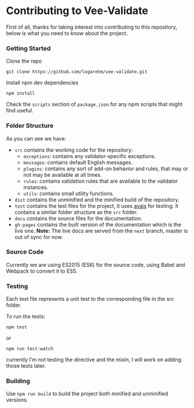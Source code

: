 # Contributing to Vee-Validate

First of all, thanks for taking interest into contributing to this repository, below is what you need to know about the project.

### Getting Started

Clone the repo

`git clone https://github.com/logaretm/vee-validate.git`

Install npm dev dependencies

`npm install`

Check the `scripts` section of `package.json` for any npm scripts that might find useful.

### Folder Structure

As you can see we have:
- `src` contains the working code for the repository:
    - `exceptions`: contains any validator-specific exceptions.
    - `messages`: contains default English messages.
    - `plugins`: contains any sort of add-on behavior and rules, that may or not may be available at all times.
    - `rules`: contains validation rules that are available to the validator instances.
    - `utils`: contains small utility functions.
- `dist` contains the unminified and the minified build of the repository.
- `test` contains the test files for the project, it uses [avajs](https://github.com/avajs/ava) for testing. it contains a similar folder structure as the `src` folder.
- `docs` contains the source files for the documentation.
- `gh-pages` contains the built version of the documentation which is the live one. **Note:** The live docs are served from the `next` branch, master is out of sync for now.

### Source Code

Currently we are using ES2015 (ES6) for the source code, using Babel and Webpack to convert it to ES5.

### Testing

Each test file represents a unit test to the corresponding file in the src folder.

To run the tests:

`npm test`

or

`npm run test:watch`

currently I'm not testing the directive and the mixin, I will work on adding those tests later.

### Building

Use `npm run build` to build the project both minified and unminified versions.
